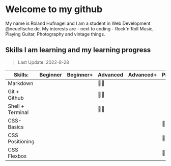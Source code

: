 # Welcome to my github 
My name is Roland Hufnagel and I am a student in Web Development @neuefische.de. My interests are - next to coding - Rock'n'Roll Music, Playing Guitar, Photography and vintage things.

## Skills I am learning and my learning progress



> Last Update: 2022-8-28 

| Skills: | Beginner | Beginner+ | Advanced | Advanced+ | Professional |
| --- | --- | --- | --- | --- | --- |
| Markdown |  |  | :man_student: | | |
| Git + Github |  |  | :man_student: |  |  |
| Shell + Terminal |  |  | :man_student: |  |  |
| CSS-Basics |  |  |  |  | :man_student: |
| CSS Positioning |  |  |  |  | :man_student: |
| CSS Flexbox |  |  |  |  | :man_student: |

